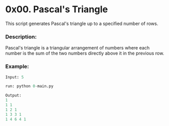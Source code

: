 # 0x00. Pascal's Triangle

This script generates Pascal's triangle up to a specified number of rows.

### Description:

Pascal's triangle is a triangular arrangement of numbers where each number is the sum of the two numbers directly above it in the previous row.

### Example:
```python
Input: 5

run: python 0-main.py

Output:
1
1 1
1 2 1
1 3 3 1
1 4 6 4 1
```
